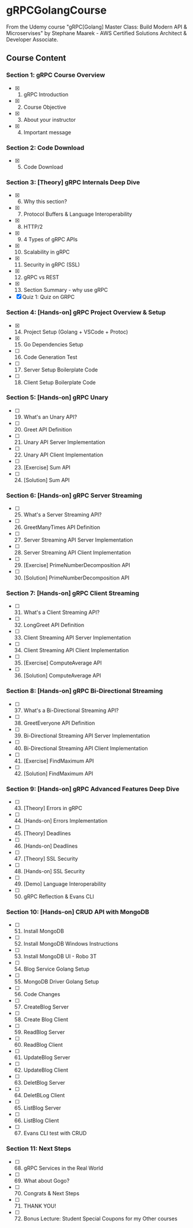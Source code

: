 # gRPCGolangCourse
From the Udemy course "gRPC[Golang] Master Class: Build Modern API &amp; Microservises" by Stephane Maarek - AWS Certified Solutions Architect &amp; Developer Associate.

## Course Content
### Section 1: gRPC Course Overview
- [X] 1. gRPC Introduction
- [X] 2. Course Objective
- [X] 3. About your instructor
- [X] 4. Important message

### Section 2: Code Download
- [X] 5. Code Download

### Section 3: [Theory] gRPC Internals Deep Dive
- [X] 6. Why this section?
- [X] 7. Protocol Buffers & Language Interoperability
- [X] 8. HTTP/2
- [X] 9. 4 Types of gRPC APIs
- [X] 10. Scalability in gRPC
- [X] 11. Security in gRPC (SSL)
- [X] 12. gRPC vs REST
- [X] 13. Section Summary - why use gRPC
- [X] Quiz 1: Quiz on GRPC

### Section 4: [Hands-on] gRPC Project Overview & Setup
- [X] 14. Project Setup (Golang + VSCode + Protoc)
- [X] 15. Go Dependencies Setup
- [ ] 16. Code Generation Test
- [ ] 17. Server Setup Boilerplate Code
- [ ] 18. Client Setup Boilerplate Code

### Section 5: [Hands-on] gRPC Unary
- [ ] 19. What's an Unary API?
- [ ] 20. Greet API Definition
- [ ] 21. Unary API Server Implementation
- [ ] 22. Unary API Client Implementation
- [ ] 23. [Exercise] Sum API
- [ ] 24. [Solution] Sum API

### Section 6: [Hands-on] gRPC Server Streaming
- [ ] 25. What's a Server Streaming API?
- [ ] 26. GreetManyTimes API Definition
- [ ] 27. Server Streaming API Server Implementation
- [ ] 28. Server Streaming API Client Implementation
- [ ] 29. [Exercise] PrimeNumberDecomposition API
- [ ] 30. [Solution] PrimeNumberDecomposition API

### Section 7: [Hands-on] gRPC Client Streaming
- [ ] 31. What's a Client Streaming API?
- [ ] 32. LongGreet API Definition
- [ ] 33. Client Streaming API Server Implementation
- [ ] 34. Client Streaming API Client Implementation
- [ ] 35. [Exercise] ComputeAverage API
- [ ] 36. [Solution] ComputeAverage API

### Section 8: [Hands-on] gRPC Bi-Directional Streaming
- [ ] 37. What's a Bi-Directional Streaming API?
- [ ] 38. GreetEveryone API Definition
- [ ] 39. Bi-Directional Streaming API Server Implementation
- [ ] 40. Bi-Directional Streaming API Client Implementation
- [ ] 41. [Exercise] FindMaximum API
- [ ] 42. [Solution] FindMaximum API

### Section 9: [Hands-on] gRPC Advanced Features Deep Dive
- [ ] 43. [Theory] Errors in gRPC
- [ ] 44. [Hands-on] Errors Implementation
- [ ] 45. [Theory] Deadlines
- [ ] 46. [Hands-on] Deadlines
- [ ] 47. [Theory] SSL Security
- [ ] 48. [Hands-on] SSL Security
- [ ] 49. [Demo] Language Interoperability
- [ ] 50. gRPC Reflection & Evans CLI

### Section 10: [Hands-on] CRUD API with MongoDB
- [ ] 51. Install MongoDB
- [ ] 52. Install MongoDB Windows Instructions
- [ ] 53. Install MongoDB UI - Robo 3T
- [ ] 54. Blog Service Golang Setup
- [ ] 55. MongoDB Driver Golang Setup
- [ ] 56. Code Changes
- [ ] 57. CreateBlog Server
- [ ] 58. Create Blog Client
- [ ] 59. ReadBlog Server
- [ ] 60. ReadBlog Client
- [ ] 61. UpdateBlog Server
- [ ] 62. UpdateBlog Client
- [ ] 63. DeletBlog Server
- [ ] 64. DeletBLog Client
- [ ] 65. ListBlog Server
- [ ] 66. ListBlog Client
- [ ] 67. Evans CLI test with CRUD

### Section 11: Next Steps
- [ ] 68. gRPC Services in the Real World
- [ ] 69. What about Gogo?
- [ ] 70. Congrats & Next Steps
- [ ] 71. THANK YOU!
- [ ] 72. Bonus Lecture: Student Special Coupons for my Other courses
